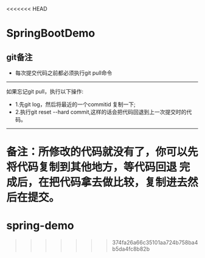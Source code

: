 <<<<<<< HEAD
# SpringBootDemo

## git备注
+ 每次提交代码之前都必须执行git pull命令
---
如果忘记git pull，执行以下操作:
+ 1.先git log，然后将最近的一个commitid 复制一下;
+ 2.执行git reset --hard commit,这样的话会把代码回退到上一次提交时的代码。
----
 备注：所修改的代码就没有了，你可以先将代码复制到其他地方，等代码回退 完成后，在把代码拿去做比较，复制进去然后在提交。
=======
# spring-demo
>>>>>>> 374fa26a66c35101aa724b758ba4b5da4fc8b82b
